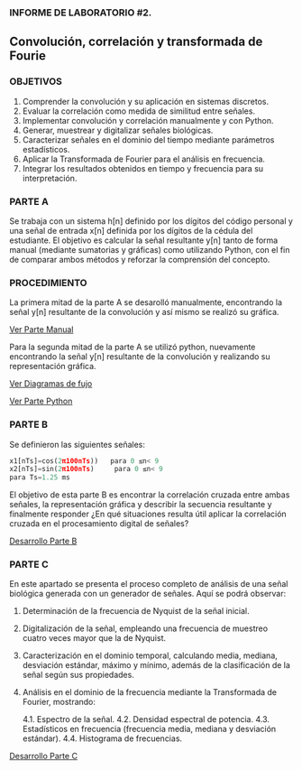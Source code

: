 ### INFORME DE LABORATORIO #2.
Convolución, correlación y transformada de Fourie
---------------
### OBJETIVOS
1. Comprender la convolución y su aplicación en sistemas discretos.
2. Evaluar la correlación como medida de similitud entre señales.
3. Implementar convolución y correlación manualmente y con Python.
4. Generar, muestrear y digitalizar señales biológicas.
5. Caracterizar señales en el dominio del tiempo mediante parámetros estadísticos.
6. Aplicar la Transformada de Fourier para el análisis en frecuencia.
7. Integrar los resultados obtenidos en tiempo y frecuencia para su interpretación.

### PARTE A
Se trabaja con un sistema h[n] definido por los dígitos del código personal y una señal de entrada x[n] definida por los dígitos de la cédula del estudiante. El objetivo es calcular la señal resultante y[n] tanto de forma manual (mediante sumatorias y gráficas) como utilizando Python, con el fin de comparar ambos métodos y reforzar la comprensión del concepto.

### PROCEDIMIENTO 
La primera mitad de la parte A se desarolló manualmente, encontrando la señal y[n] resultante de la convolución y así mismo se realizó su gráfica. 

[Ver Parte Manual](https://github.com/TomasCobos-rgb/INFORME-2-LAB-SE-ALES-/blob/main/PARTE%20A.1/DESARROLLO%20A.1/.md)

Para la segunda mitad de la parte A se utilizó python, nuevamente encontrando la señal y[n] resultante de la convolución y realizando su representación gráfica.

[Ver Diagramas de fujo](https://github.com/TomasCobos-rgb/INFORME-2-LAB-SE-ALES-/blob/main/PARTE%20A.2/Diagramas%20de%20flujo/.md#diagramas-de-flujo)

[Ver Parte Python](https://github.com/TomasCobos-rgb/INFORME-2-LAB-SE-ALES-/blob/main/PARTE%20A.2/.md#parte-python)


### PARTE B
Se definieron las siguientes señales: 

```python
x1[nTs]=cos⁡(2π100nTs))   para 0 ≤n< 9
x2[nTs]=sin⁡(2π100nTs)     para 0 ≤n< 9 
para Ts=1.25 ms
```
El objetivo de esta parte B es encontrar la correlación cruzada entre ambas señales, la representación gráfica y describir la secuencia resultante y finalmente responder ¿En qué situaciones resulta útil aplicar la correlación cruzada en el procesamiento digital de señales?

[Desarrollo Parte B](https://github.com/TomasCobos-rgb/INFORME-2-LAB-SE-ALES-/blob/main/PARTE%20B/.md)

### PARTE C
En este apartado se presenta el proceso completo de análisis de una señal biológica generada con un generador de señales. Aquí se podrá observar:

1. Determinación de la frecuencia de Nyquist de la señal inicial.
2. Digitalización de la señal, empleando una frecuencia de muestreo cuatro veces mayor que la de Nyquist.
3. Caracterización en el dominio temporal, calculando media, mediana, desviación estándar, máximo y mínimo, además de la clasificación de la señal según sus propiedades.
4. Análisis en el dominio de la frecuencia mediante la Transformada de Fourier, mostrando:
   
   4.1. Espectro de la señal.
   4.2. Densidad espectral de potencia.
   4.3. Estadísticos en frecuencia (frecuencia media, mediana y desviación estándar).
   4.4. Histograma de frecuencias.

[Desarrollo Parte C](https://github.com/TomasCobos-rgb/INFORME-2-LAB-SE-ALES-/blob/main/PARTE%20C/.md)
